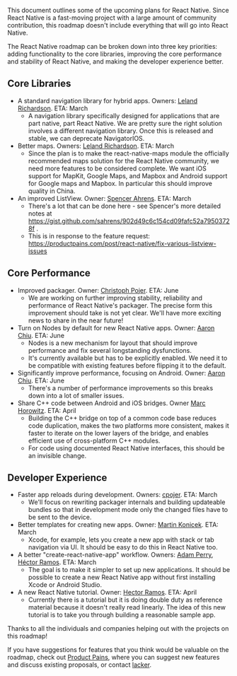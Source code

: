 This document outlines some of the upcoming plans for React Native. Since React Native is a fast-moving project with a large amount of community contribution, this roadmap doesn't include everything that will go into React Native.

The React Native roadmap can be broken down into three key priorities: adding functionality to the core libraries, improving the core performance and stability of React Native, and making the developer experience better.

## Core Libraries

* A standard navigation library for hybrid apps. Owners: [Leland Richardson](https://twitter.com/intelligibabble). ETA: March
    * A navigation library specifically designed for applications that are part native, part React Native. We are pretty sure the right solution involves a different navigation library. Once this is released and stable, we can deprecate NavigatorIOS.
* Better maps. Owners: [Leland Richardson](https://twitter.com/intelligibabble). ETA: March
    * Since the plan is to make the react-native-maps module the officially recommended maps solution for the React Native community, we need more features to be considered complete. We want iOS support for MapKit, Google Maps, and Mapbox and Android support for Google maps and Mapbox. In particular this should improve quality in China.
* An improved ListView. Owner: [Spencer Ahrens](https://github.com/sahrens). ETA: March
    * There's a lot that can be done here - see Spencer's more detailed notes at https://gist.github.com/sahrens/902d49c6c154cd09fafc52a79503728f . 
    * This is in response to the feature request: https://productpains.com/post/react-native/fix-various-listview-issues

## Core Performance

* Improved packager. Owner: [Christoph Pojer](https://twitter.com/cpojer). ETA: June
    * We are working on further improving stability, reliability and performance of React Native's packager. The precise form this improvement should take is not yet clear. We'll have more exciting news to share in the near future!
* Turn on Nodes by default for new React Native apps. Owner: [Aaron Chiu](https://github.com/AaaChiuuu). ETA: June
    * Nodes is a new mechanism for layout that should improve performance and fix several longstanding dysfunctions.
    * It's currently available but has to be explicitly enabled. We need it to be compatible with existing features before flipping it to the default.
* Significantly improve performance, focusing on Android. Owner: [Aaron Chiu](https://github.com/AaaChiuuu). ETA: June
    * There's a number of performance improvements so this breaks down into a lot of smaller issues.
* Share C++ code between Android and iOS bridges. Owner [Marc Horowitz](https://github.com/mhorowitz). ETA: April
    * Building the C++ bridge on top of a common code base reduces code duplication, makes the two platforms more consistent, makes it faster to iterate on the lower layers of the bridge, and enables efficient use of cross-platform C++ modules.
    * For code using documented React Native interfaces, this should be an invisible change.

## Developer Experience

* Faster app reloads during development. Owners: [cpojer](https://twitter.com/cpojer). ETA: March
    * We'll focus on rewriting packager internals and building updateable bundles so that in development mode only the changed files have to be sent to the device.
* Better templates for creating new apps. Owner: [Martin Konicek](https://twitter.com/martinkonicek). ETA: March
    * Xcode, for example, lets you create a new app with stack or tab navigation via UI. It should be easy to do this in React Native too.
* A better "create-react-native-app" workflow. Owners: [Adam Perry](https://github.com/dikaiosune), [Héctor Ramos](https://twitter.com/hectorramos). ETA: March
    * The goal is to make it simpler to set up new applications. It should be possible to create a new React Native app without first installing Xcode or Android Studio.
* A new React Native tutorial. Owner: [Hector Ramos](https://twitter.com/hectorramos?lang=en). ETA: April
    * Currently there is a tutorial but it is doing double duty as reference material because it doesn't really read linearly. The idea of this new tutorial is to take you through building a reasonable sample app.

Thanks to all the individuals and companies helping out with the projects on this roadmap!

If you have suggestions for features that you think would be valuable on the roadmap, check out [Product Pains](https://productpains.com/product/react-native), where you can suggest new features and discuss existing proposals, or contact [lacker](https://twitter.com/lacker).
